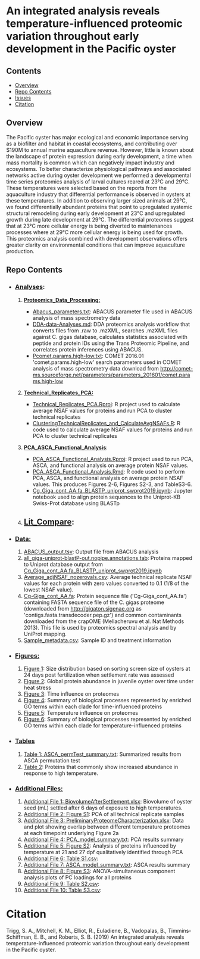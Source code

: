 # An integrated analysis reveals temperature-influenced proteomic variation throughout early development in the Pacific oyster



## Contents

- [Overview](#overview)
- [Repo Contents](#repo-contents)
- [Issues](https://github.com/shellytrigg/paper-OysterSeed-TimeXTemp/issues)
- [Citation](#citation)

## Overview
The Pacific oyster has major ecological and economic importance serving as a biofilter and habitat in coastal ecosystems, and contributing over $190M to annual marine aquaculture revenue. However, little is known about the landscape of protein expression during early development, a time when mass mortality is common which can negatively impact industry and ecosystems. To better characterize physiological pathways and associated networks active during oyster development we performed a developmental time series proteomics analysis of larval cultures reared at 23°C and 29°C. These temperatures were selected based on the reports from the aquaculture industry that differential performance is observed in oysters at these temperatures. In addition to observing larger sized animals at 29°C, we found differentially abundant proteins that point to upregulated systemic structural remodeling during early development at 23°C and upregulated growth during late development at 29°C. The differential proteomes suggest that at 23°C more cellular energy is being diverted to maintenances processes where at 29°C more cellular energy is being used for growth. This proteomics analysis combined with development observations offers greater clarity on environmental conditions that can improve aquaculture production.

## Repo Contents

- ### [Analyses]():
	1. [**Proteomics\_Data\_Processing:**](https://github.com/shellytrigg/paper-OysterSeed-TimeXTemp/tree/master/Analyses/Proteomics_Data_Processing)
		- [Abacus_parameters.txt](https://github.com/shellytrigg/paper-OysterSeed-TimeXTemp/tree/master/Analyses/Proteomics_Data_Processing/Abacus_parameters.txt):  ABACUS parameter file used in ABACUS analysis of mass spectrometry data
		- [DDA-data-Analyses.md](https://github.com/shellytrigg/paper-OysterSeed-TimeXTemp/tree/master/Analyses/Proteomics_Data_Processing/DDA-data-Analyses.md):  DDA proteomics analysis workflow that converts files from .raw to .mzXML, searches .mzXML files against C. gigas database, calculates statistics associated with peptide and protein IDs using the Trans Proteomic Pipeline, and correlates protein inferences using ABACUS.  
		- [Pcomet.params.high-low.txt](https://github.com/shellytrigg/paper-OysterSeed-TimeXTemp/tree/master/Analyses/Proteomics_Data_Processing/Pcomet.params.high-low.txt):  COMET 2016.01 'comet.params.high-low' search parameters used in COMET analysis of mass spectrometry data download from http://comet-ms.sourceforge.net/parameters/parameters_201601/comet.params.high-low
		
	2. [**Technical\_Replicates\_PCA:**](https://github.com/shellytrigg/paper-OysterSeed-TimeXTemp/tree/master/Analyses/Technical_Replicates_PCA)
		- [Technical\_Replicates\_PCA.Rproj](https://github.com/shellytrigg/paper-OysterSeed-TimeXTemp/blob/master/Analyses/Technical_Replicates_PCA/Technical_Replicates_PCA.Rproj): R project used to calculate average NSAF values for proteins and run PCA to cluster technical replicates
		- [ClusteringTechnicalReplicates\_and_CalculateAvgNSAFs.R](https://github.com/shellytrigg/paper-OysterSeed-TimeXTemp/blob/master/Analyses/Technical_Replicates_PCA/ClusteringTechnicalReplicates_and_CalculateAvgNSAFs.Rmd): R code used to calculate average NSAF values for proteins and run PCA to cluster technical replicates
	
	3. [**PCA\_ASCA\_Functional\_Analysis**](https://github.com/shellytrigg/paper-OysterSeed-TimeXTemp/tree/master/Analyses/PCA_ASCA_Functional_Analysis):
		- [PCA\_ASCA\_Functional\_Analysis.Rproj](https://github.com/shellytrigg/paper-OysterSeed-TimeXTemp/blob/master/Analyses/PCA_ASCA_Functional_Analysis/PCA_ASCA_Functional_Analysis.Rproj): R project used to run PCA, ASCA, and functional analysis on average protein NSAF values. 
		- [PCA\_ASCA\_Functional\_Analysis.Rmd](https://github.com/shellytrigg/paper-OysterSeed-TimeXTemp/blob/master/Analyses/PCA_ASCA_Functional_Analysis/PCA_ASCA_Functional_Analysis.Rmd): R code used to perform PCA, ASCA, and functional analysis on average protein NSAF values. This produces Figures 2-6, Figures S2-3, and TableS3-6.
		- [Cg\_Giga\_cont\_AA.fa\_BLASTP\_uniprot\_swprot2019.ipynb](https://github.com/shellytrigg/paper-OysterSeed-TimeXTemp/blob/master/Analyses/PCA_ASCA_Functional_Analysis/Cg_Giga_cont_AA.fa_BLASTP_uniprot_swprot2019.ipynb):  Jupyter notebook used to align protein sequences to the Uniprot-KB Swiss-Prot database using BLASTp 
	
	4. [Lit_Compare](https://github.com/shellytrigg/paper-OysterSeed-TimeXTemp/blob/master/Analyses/Lit_Compare):
		- 
	
- ### [Data:](https://github.com/shellytrigg/paper-OysterSeed-TimeXTemp/tree/master/Data) 
	1. [ABACUS\_output.tsv](https://github.com/shellytrigg/paper-OysterSeed-TimeXTemp/blob/master/Data/Abacus_output.tsv):  Output file from ABACUS analysis  
	2. [all_giga-uniprot-blastP-out.nopipe.annotations.tab](): Proteins mapped to Uniprot database output from [Cg\_Giga\_cont\_AA.fa\_BLASTP\_uniprot\_swprot2019.ipynb](https://github.com/shellytrigg/paper-OysterSeed-TimeXTemp/blob/master/Analyses/PCA_ASCA_Functional_Analysis/Cg_Giga_cont_AA.fa_BLASTP_uniprot_swprot2019.ipynb)
	3. [Average\_adjNSAF\_nozerovals.csv](https://github.com/shellytrigg/paper-OysterSeed-TimeXTemp/blob/master/Data/Average_adjNSAF_nozerovals.csv):  Average technical replicate NSAF values for each protein with zero values converted to 0.1 (1/8 of the lowest NSAF value). 
	4. [Cg\-Giga\_cont\_AA.fa](https://github.com/shellytrigg/paper-OysterSeed-TimeXTemp/blob/master/Data/Cg-Giga_cont_AA.fa):  Protein sequence file ('Cg-Giga\_cont\_AA.fa') containing FASTA sequence file of the C. gigas proteome (downloaded from http://gigaton.sigenae.org as 'contigs.fasta.transdecoder.pep.gz') and common contaminants downloaded from the crapOME (Mellacheruvu et al. Nat Methods 2013). This file is used by proteomics spectral analysis and by UniProt mapping.
	5. [Sample_metadata.csv](https://github.com/shellytrigg/paper-OysterSeed-TimeXTemp/blob/master/Data/Sample_metadata.csv):  Sample ID and treatment information



- ### [Figures:](https://github.com/shellytrigg/paper-OysterSeed-TimeXTemp/tree/master/Figures)
	1. [Figure 1](https://github.com/shellytrigg/paper-OysterSeed-TimeXTemp/blob/master/Figures/MainText/Figure1.jpg): Size distribution based on sorting screen size of oysters at 24 days post fertilization when settlement rate was assessed
	2. [Figure 2](https://github.com/shellytrigg/paper-OysterSeed-TimeXTemp/blob/master/Figures/MainText/Figure2.jpg): Global protein abundance in juvenile oyster over time under heat stress
	3. [Figure 3](https://github.com/shellytrigg/paper-OysterSeed-TimeXTemp/blob/master/Figures/MainText/Figure3.jpg): Time influence on proteomes
	4. [Figure 4](https://github.com/shellytrigg/paper-OysterSeed-TimeXTemp/blob/master/Figures/MainText/Figure4.jpg): Summary of biological processes represented by enriched GO terms within each clade for time-influenced proteins
	5. [Figure 5](https://github.com/shellytrigg/paper-OysterSeed-TimeXTemp/blob/master/Figures/MainText/Figure5.jpg): Temperature influence on proteomes
	6. [Figure 6](https://github.com/shellytrigg/paper-OysterSeed-TimeXTemp/blob/master/Figures/MainText/Figure6.jpg): Summary of biological processes represented by enriched GO terms within each clade for temperature-influenced proteins

- ### [Tables]()
	1. [Table 1: ASCA\_permTest\_summary.txt](https://github.com/shellytrigg/paper-OysterSeed-TimeXTemp/blob/master/Data/ASCA_permTest_summary.txt):  Summarized results from ASCA permutation test
	2. [Table 2](): Proteins that commonly show increased abundance in response to high temperature.


	
- ### [Additional Files:](https://github.com/shellytrigg/paper-OysterSeed-TimeXTemp/tree/master/AdditionalFiles)
	1. [Additional File 1: BiovolumeAfterSettlement.xlsx](https://github.com/shellytrigg/paper-OysterSeed-TimeXTemp/blob/master/AdditionalFiles/BiovolumeAfterSettlement.xlsx):  Biovolume of oyster seed (mL) settled after 6 days of exposure to high temperatures.
	2. [Additional File 2: Figure S1](https://github.com/shellytrigg/paper-OysterSeed-TimeXTemp/blob/master/AdditionalFiles/FigureS1.jpg): PCA of all technical replicate samples
	3. [Additional File 3: PreliminaryProteomeCharacterization.xlsx](https://github.com/shellytrigg/paper-OysterSeed-TimeXTemp/blob/master/AdditionalFiles/PreliminaryProteomeCharacterization.xlsx): Data and plot showing overlap between different temperature proteomes at each timepoint underlying Figure 2a
	4. [Additional File 4: PCA\_model\_summary.txt](https://github.com/shellytrigg/paper-OysterSeed-TimeXTemp/blob/master/AdditionalFiles/PCA_model_summary.txt):  PCA results summary
	5. [Additional File 5: Figure S2](https://github.com/shellytrigg/paper-OysterSeed-TimeXTemp/blob/master/AdditionalFiles/FigureS2.jpg): Analysis of proteins influenced by temperature at 21 and 27 dpf qualitatively identified through PCA
	6. [Additional File 6: Table S1.csv](https://github.com/shellytrigg/paper-OysterSeed-TimeXTemp/blob/master/AdditionalFiles/TableS3.csv): 
	7. [Additional File 7: ASCA\_model\_summary.txt](https://github.com/shellytrigg/paper-OysterSeed-TimeXTemp/blob/master/AdditionalFiles/ASCA_model_summary.txt):  ASCA results summary
	8. [Additional File 8: Figure S3](https://github.com/shellytrigg/paper-OysterSeed-TimeXTemp/blob/master/AdditionalFiles/FigureS3.jpg): ANOVA-simultaneous component analysis plots of PC loadings for all proteins
	9. [Additional File 9: Table S2.csv](https://github.com/shellytrigg/paper-OysterSeed-TimeXTemp/blob/master/AdditionalFiles/TableS2.csv):
	10. [Additional File 10: Table S3.csv](https://github.com/shellytrigg/paper-OysterSeed-TimeXTemp/blob/master/AdditionalFiles/TableS3.csv):



# Citation
Trigg, S. A., Mitchell, K. M., Elliot, R., Euladiene, B., Vadopalas, B., Timmins-Schiffman, E. B., and Roberts, S. B. (2019) An integrated analysis reveals temperature-influenced proteomic variation throughout early development in the Pacific oyster. 
